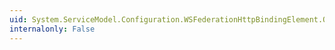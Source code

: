 ```yaml
---
uid: System.ServiceModel.Configuration.WSFederationHttpBindingElement.OnApplyConfiguration(System.ServiceModel.Channels.Binding)
internalonly: False
---
```

